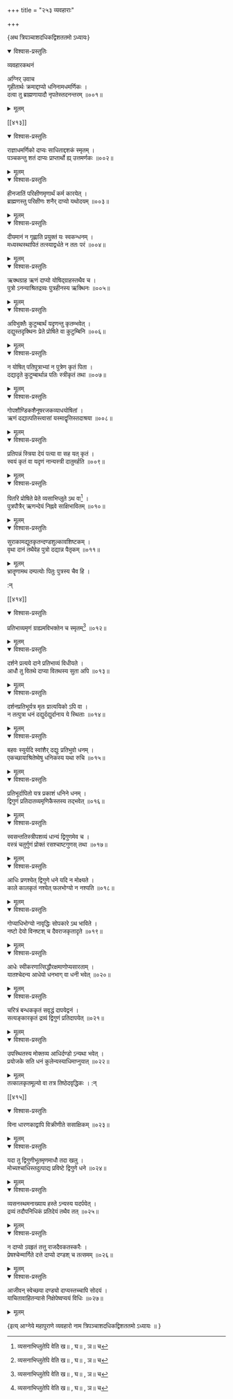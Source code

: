 +++
title = "२५३ व्यवहाराः"

+++

\{अथ त्रिपञ्चाशदधिकद्विशततमो ऽध्यायः\}


<details open><summary>विश्वास-प्रस्तुतिः</summary>

व्यवहारकथनं  
    
अग्निर् उवाच  
गृहीतार्थः क्रमाद्दाप्यो धनिनामधमर्णिकः   ।  
दत्वा तु ब्राह्मणायादौ नृपतेस्तदनन्तरम् ॥००१॥
</details>

<details><summary>मूलम्</summary>

व्यवहारकथनं  
    
अग्निर् उवाच  
गृहीतार्थः क्रमाद्दाप्यो धनिनामधमर्णिकः   ।  
दत्वा तु ब्राह्मणायादौ नृपतेस्तदनन्तरम् ॥००१॥
</details>  

[[४१३]]
    

<details open><summary>विश्वास-प्रस्तुतिः</summary>

राज्ञाधमर्णिको दाप्यः साधिताद्दशकं स्मृतम्   ।  
पञ्चकन्तु शतं दाप्यः प्राप्तार्थो ह्य् उत्तमर्णकः   ॥००२॥
</details>

<details><summary>मूलम्</summary>

राज्ञाधमर्णिको दाप्यः साधिताद्दशकं स्मृतम्   ।  
पञ्चकन्तु शतं दाप्यः प्राप्तार्थो ह्य् उत्तमर्णकः   ॥००२॥
</details>  

<details open><summary>विश्वास-प्रस्तुतिः</summary>

हीनजातिं परिक्षीणमृणार्थं कर्म कारयेत्   ।  
ब्राह्मणस्तु परिक्षीणः शनैर् दाप्यो यथोदयम्   ॥००३॥
</details>

<details><summary>मूलम्</summary>

हीनजातिं परिक्षीणमृणार्थं कर्म कारयेत्   ।  
ब्राह्मणस्तु परिक्षीणः शनैर् दाप्यो यथोदयम्   ॥००३॥
</details>  

<details open><summary>विश्वास-प्रस्तुतिः</summary>

दीयमानं न गृह्णाति प्रयुक्तं यः स्वकन्धनम्   ।  
मध्यस्थस्थापितं तत्स्याद्वर्धते न ततः परं ॥००४॥
</details>

<details><summary>मूलम्</summary>

दीयमानं न गृह्णाति प्रयुक्तं यः स्वकन्धनम्   ।  
मध्यस्थस्थापितं तत्स्याद्वर्धते न ततः परं ॥००४॥
</details>  

<details open><summary>विश्वास-प्रस्तुतिः</summary>

ऋक्थग्राह ऋणं दाप्यो योषिद्ग्राहस्तथैव च ।  
पुत्रो ऽनन्याश्रितद्रव्यः पुत्रहीनस्य ऋक्थिनः ॥००५॥
</details>

<details><summary>मूलम्</summary>

ऋक्थग्राह ऋणं दाप्यो योषिद्ग्राहस्तथैव च ।  
पुत्रो ऽनन्याश्रितद्रव्यः पुत्रहीनस्य ऋक्थिनः ॥००५॥
</details>  

<details open><summary>विश्वास-प्रस्तुतिः</summary>

अविभुक्तैः कुटुम्बार्थं यदृणन्तु कृतम्भवेत्   ।  
दद्युस्तदृक्थिनः प्रेते प्रोषिते वा कुटुम्बिनि ॥००६॥
</details>

<details><summary>मूलम्</summary>

अविभुक्तैः कुटुम्बार्थं यदृणन्तु कृतम्भवेत्   ।  
दद्युस्तदृक्थिनः प्रेते प्रोषिते वा कुटुम्बिनि ॥००६॥
</details>  

<details open><summary>विश्वास-प्रस्तुतिः</summary>

न योषित् पतिपुत्राभ्यां न पुत्रेण कृतं पिता ।  
दद्यादृते कुटुम्बार्थान्न पतिः स्त्रीकृतं तथा   ॥००७॥
</details>

<details><summary>मूलम्</summary>

न योषित् पतिपुत्राभ्यां न पुत्रेण कृतं पिता ।  
दद्यादृते कुटुम्बार्थान्न पतिः स्त्रीकृतं तथा   ॥००७॥
</details>  

<details open><summary>विश्वास-प्रस्तुतिः</summary>

गोपशौण्डिकशैनूषरजकव्याधयोषितां ।  
ऋणं दद्यात्पतिस्त्वासां यस्माद्वृत्तिस्तदाश्रया   ॥००८॥
</details>

<details><summary>मूलम्</summary>

गोपशौण्डिकशैनूषरजकव्याधयोषितां ।  
ऋणं दद्यात्पतिस्त्वासां यस्माद्वृत्तिस्तदाश्रया   ॥००८॥
</details>  

<details open><summary>विश्वास-प्रस्तुतिः</summary>

प्रतिपन्नं स्त्रिया देयं पत्या वा सह यत् कृतं ।  
स्वयं कृतं वा यदृणं नान्यस्त्री दातुमर्हति   ॥००९॥
</details>

<details><summary>मूलम्</summary>

प्रतिपन्नं स्त्रिया देयं पत्या वा सह यत् कृतं ।  
स्वयं कृतं वा यदृणं नान्यस्त्री दातुमर्हति   ॥००९॥
</details>  

<details open><summary>विश्वास-प्रस्तुतिः</summary>

पितरि प्रोषिते प्रेते व्यसाभिप्लुते ऽथ वा[^१] ।  
पुत्रपौत्रैर् ऋणन्देयं निह्नवे साक्षिभावितम् ॥०१०॥
</details>

<details><summary>मूलम्</summary>

पितरि प्रोषिते प्रेते व्यसाभिप्लुते ऽथ वा[^१] ।  
पुत्रपौत्रैर् ऋणन्देयं निह्नवे साक्षिभावितम् ॥०१०॥
</details>  

<details open><summary>विश्वास-प्रस्तुतिः</summary>

सुराकामद्यूतकृतन्दण्डशुल्कावशिष्टकम्   ।  
वृथा दानं तथैवेह पुत्रो दद्यान्न पैतृकम् ॥०११॥
</details>

<details><summary>मूलम्</summary>

सुराकामद्यूतकृतन्दण्डशुल्कावशिष्टकम्   ।  
वृथा दानं तथैवेह पुत्रो दद्यान्न पैतृकम् ॥०११॥
</details>  
भ्रातॄणामथ दम्पत्योः पितुः पुत्रस्य चैव हि ।  
    
:न्  
    
[^१]: व्यसनाभिप्लुतेपि वेति ख॥ , घ॥ , ञ॥ च  

[[४१४]]
    

<details open><summary>विश्वास-प्रस्तुतिः</summary>

प्रतिभाव्यमृणं ग्राह्यमविभक्तेन च स्मृतम्[^१]   ॥०१२॥
</details>

<details><summary>मूलम्</summary>

प्रतिभाव्यमृणं ग्राह्यमविभक्तेन च स्मृतम्[^१]   ॥०१२॥
</details>  

<details open><summary>विश्वास-प्रस्तुतिः</summary>

दर्शने प्रत्यये दाने प्रतिभाव्यं विधीयते ।  
आधौ तु वितथे दाप्या वितथस्य सुता अपि ॥०१३॥
</details>

<details><summary>मूलम्</summary>

दर्शने प्रत्यये दाने प्रतिभाव्यं विधीयते ।  
आधौ तु वितथे दाप्या वितथस्य सुता अपि ॥०१३॥
</details>  

<details open><summary>विश्वास-प्रस्तुतिः</summary>

दर्शनप्रतिभूर्यत्र मृतः प्रात्ययिको ऽपि वा ।  
न तत्पुत्रा धनं दद्युर्दद्युर्दानाय ये स्थिताः ॥०१४॥
</details>

<details><summary>मूलम्</summary>

दर्शनप्रतिभूर्यत्र मृतः प्रात्ययिको ऽपि वा ।  
न तत्पुत्रा धनं दद्युर्दद्युर्दानाय ये स्थिताः ॥०१४॥
</details>  

<details open><summary>विश्वास-प्रस्तुतिः</summary>

बहवः स्युर्यदि स्वांशैर् दद्युः प्रतिभुवो धनम्   ।  
एकच्छायाश्रितेष्वेषु धनिकस्य यथा रुचि ॥०१५॥
</details>

<details><summary>मूलम्</summary>

बहवः स्युर्यदि स्वांशैर् दद्युः प्रतिभुवो धनम्   ।  
एकच्छायाश्रितेष्वेषु धनिकस्य यथा रुचि ॥०१५॥
</details>  

<details open><summary>विश्वास-प्रस्तुतिः</summary>

प्रतिभूर्दापितो यत्र प्रकाशं धनिने धनम् ।  
द्विगुणं प्रतिदातव्यमृणिकैस्तस्य तद्भवेत् ॥०१६॥
</details>

<details><summary>मूलम्</summary>

प्रतिभूर्दापितो यत्र प्रकाशं धनिने धनम् ।  
द्विगुणं प्रतिदातव्यमृणिकैस्तस्य तद्भवेत् ॥०१६॥
</details>  

<details open><summary>विश्वास-प्रस्तुतिः</summary>

स्वसन्ततिस्त्रीपशव्यं धान्यं द्विगुणमेव च ।  
वस्त्रं चतुर्गुणं प्रोक्तं रसश्चाष्टगुणस् तथा   ॥०१७॥
</details>

<details><summary>मूलम्</summary>

स्वसन्ततिस्त्रीपशव्यं धान्यं द्विगुणमेव च ।  
वस्त्रं चतुर्गुणं प्रोक्तं रसश्चाष्टगुणस् तथा   ॥०१७॥
</details>  

<details open><summary>विश्वास-प्रस्तुतिः</summary>

आधिः प्रणश्येत् द्विगुणे धने यदि न मोक्ष्यते ।  
काले कालकृतं नश्येत् फलभोग्यो न नश्यति ॥०१८॥
</details>

<details><summary>मूलम्</summary>

आधिः प्रणश्येत् द्विगुणे धने यदि न मोक्ष्यते ।  
काले कालकृतं नश्येत् फलभोग्यो न नश्यति ॥०१८॥
</details>  

<details open><summary>विश्वास-प्रस्तुतिः</summary>

गोप्याधिभोग्यो नावृद्धिः सोपकारे ऽथ भाविते ।  
नष्टो देयो विनष्टश् च दैवराजकृतादृते ॥०१९॥
</details>

<details><summary>मूलम्</summary>

गोप्याधिभोग्यो नावृद्धिः सोपकारे ऽथ भाविते ।  
नष्टो देयो विनष्टश् च दैवराजकृतादृते ॥०१९॥
</details>  

<details open><summary>विश्वास-प्रस्तुतिः</summary>

आधेः स्वीकरणात्सिद्धौरक्षमाणोप्यसारताम्   ।  
यातश्चेदन्य आधेयो धनभाग् वा धनी भवेत् ॥०२०॥
</details>

<details><summary>मूलम्</summary>

आधेः स्वीकरणात्सिद्धौरक्षमाणोप्यसारताम्   ।  
यातश्चेदन्य आधेयो धनभाग् वा धनी भवेत् ॥०२०॥
</details>  

<details open><summary>विश्वास-प्रस्तुतिः</summary>

चरित्रं बन्धककृतं सवृद्धं दापयेद्वनं   ।  
सत्यङ्कारकृतं द्रव्यं द्विगुणं प्रतिदापयेत्   ॥०२१॥
</details>

<details><summary>मूलम्</summary>

चरित्रं बन्धककृतं सवृद्धं दापयेद्वनं   ।  
सत्यङ्कारकृतं द्रव्यं द्विगुणं प्रतिदापयेत्   ॥०२१॥
</details>  

<details open><summary>विश्वास-प्रस्तुतिः</summary>

उपस्थितस्य मोक्तव्य आधिर्दण्डो ऽन्यथा भवेत् ।  
प्रयोजके सति धनं कुलेन्यस्याधिमाप्नुयात् ॥०२२॥
</details>

<details><summary>मूलम्</summary>

उपस्थितस्य मोक्तव्य आधिर्दण्डो ऽन्यथा भवेत् ।  
प्रयोजके सति धनं कुलेन्यस्याधिमाप्नुयात् ॥०२२॥
</details>  
तत्कालकृतमूल्यो वा तत्र तिष्ठेदवृद्धिकः ।  
:न्  
    
[^१]: प्रतिभाव्यमृणं साक्ष्यमविभक्तेन तत् स्मृतमिति ख॥ , ग॥ ,  
घ॥ , छ॥ , ज॥ , ट॥ च  

[[४१५]]
    

<details open><summary>विश्वास-प्रस्तुतिः</summary>

विना धारणकाद्वापि विक्रीणीते ससाक्षिकम् ॥०२३॥
</details>

<details><summary>मूलम्</summary>

विना धारणकाद्वापि विक्रीणीते ससाक्षिकम् ॥०२३॥
</details>  

<details open><summary>विश्वास-प्रस्तुतिः</summary>

यदा तु द्विगुणीभूतमृणमाधौ तदा खलु ।  
मोच्यश्चाधिस्तदुत्पाद्य प्रविष्टे द्विगुणे धने ॥०२४॥
</details>

<details><summary>मूलम्</summary>

यदा तु द्विगुणीभूतमृणमाधौ तदा खलु ।  
मोच्यश्चाधिस्तदुत्पाद्य प्रविष्टे द्विगुणे धने ॥०२४॥
</details>  

<details open><summary>विश्वास-प्रस्तुतिः</summary>

व्यसनस्थमनाख्याय हस्ते ऽन्यस्य यदर्पयेत् ।  
द्रव्यं तदौपनिधिकं प्रतिदेयं तथैव तत् ॥०२५॥
</details>

<details><summary>मूलम्</summary>

व्यसनस्थमनाख्याय हस्ते ऽन्यस्य यदर्पयेत् ।  
द्रव्यं तदौपनिधिकं प्रतिदेयं तथैव तत् ॥०२५॥
</details>  

<details open><summary>विश्वास-प्रस्तुतिः</summary>

न दाप्यो ऽपहृतं तत्तु राजदैवकतस्करैः ।  
प्रेषश्चेन्मार्गिते दत्ते दाप्यो दण्डश् च तत्समम् ॥०२६॥
</details>

<details><summary>मूलम्</summary>

न दाप्यो ऽपहृतं तत्तु राजदैवकतस्करैः ।  
प्रेषश्चेन्मार्गिते दत्ते दाप्यो दण्डश् च तत्समम् ॥०२६॥
</details>  

<details open><summary>विश्वास-प्रस्तुतिः</summary>

आजीवन् स्वेच्छया दण्ड्यो दाप्यस्तच्चापि सोदयं ।  
याचितावाहितन्यासे निक्षेपेष्वप्ययं विधिः ॥०२७॥
</details>

<details><summary>मूलम्</summary>

आजीवन् स्वेच्छया दण्ड्यो दाप्यस्तच्चापि सोदयं ।  
याचितावाहितन्यासे निक्षेपेष्वप्ययं विधिः ॥०२७॥
</details>  
    
\{इत्य् आग्नेये महापुराणे व्यवहारो नाम त्रिपञ्चाशदधिकद्विशततमो ऽध्यायः ॥  }
    
